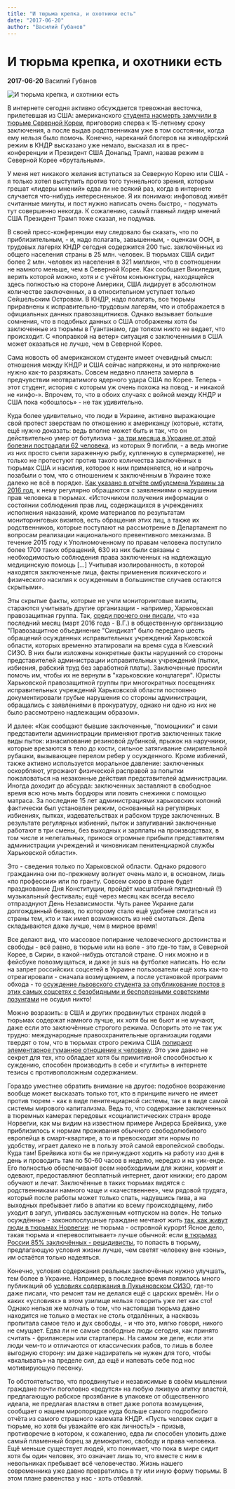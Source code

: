 ```yaml
---
title: "И тюрьма крепка, и охотники есть"
date: "2017-06-20"
author: "Василий Губанов"
---
```


# И тюрьма крепка, и охотники есть

**2017-06-20** Василий Губанов

![И тюрьма крепка, и охотники есть](https://1.bp.blogspot.com/-XtTMLcrHZp8/WJytGHLT7wI/AAAAAAAAFRg/Tuj1EsEP0xcZWeTqOn4xJt6QUKq5HDruQCLcB/s1600/johnson-gulf-of-tonkin-deception.jpg)

В интернете сегодня активно обсуждается тревожная весточка, прилетевшая из США: американского [студента насмерть замучили в тюрьме Северной Кореи](https://tjournal.ru/45497-amerikanskii-student-umer-cherez-nedelu-posle-osvobozhdeniya-iz-turmi-kndr), приговорив сперва к 15-летнему сроку заключения, а после выдав родственникам уже в том состоянии, когда ему нельзя было помочь. Конечно, нареканий блогеров на живодёрский режим в КНДР высказано уже немало, высказал их в прес-конференции и Президент США Дональд Трамп, назвав режим в Северной Корее «брутальным».

У меня нет никакого желания вступаться за Северную Корею или США - я только хотел выступить против того туннельного зрения, которым грешат «лидеры мнений» едва ли не всякий раз, когда в интернете случается что-нибудь интересненькое. Я их понимаю: инфоповод живёт считанные минуты, и пост нужно написать очень быстро, - подумать тут совершенно некогда. К сожалению, самый главный лидер мнений США Президент Трамп тоже сказал, не подумав.

В своей пресс-конференции ему следовало бы сказать, что по приблизительным, - и, надо полагать, завышенным, - оценкам ООН, в трудовых лагерях КНДР сегодня содержится 200 тыс. заключённых из общего населения страны в 25 млн. человек. В тюрьмах США сидит более 2 млн. человек из населения в 321 миллион, что в соотношении не намного меньше, чем в Северной Корее. Как сообщает Википедия, верить которой можно, хотя и с учётом конъюнктуры, находящейся здесь полностью на стороне Америки, США лидирует в абсолютном количестве заключенных, а в относительном уступает только Сейшельским Островам. В КНДР, надо полагать, все тюрьмы приравнены к исправительно-трудовым лагерям, что и отображается в официальных данных правозащитников. Однако вызывает большие сомнения, что в подобных данных о США отображены хотя бы заключенные из тюрьмы в Гуантанамо, где толком никто не ведает, что происходит. С «поправкой на ветер» ситуация с заключенными в США может оказаться не лучше, чем в Северной Корее.

Сама новость об американском студенте имеет очевидный смысл: отношения между КНДР и США сейчас напряжены, и это напряжение нужно как-то разряжать. Совсем недавно планета замерла в предчувствии неотвратимого ядерного удара США по Корее. Теперь - этот студент, история с которым уж очень похожа на повод - и никакой не «инфо-». Впрочем, то, что в обоих случаях с войной между КНДР и США пока «обошлось» - не так удивительно.

Куда более удивительно, что люди в Украине, активно выражающие свой протест зверствам по отношению к американцу (которые, кстати, ещё нужно доказать: ведь вполне может быть и так, что он действительно умер от ботулизма - [за три месяца в Украине от этой болезни пострадали 62 человека](http://podrobnosti.ua/2183430-minzdrav-opublikoval-ofitsialnuju-statistiku-po-botulizmu.html), из которых 9 погибли, - а ведь многие из них просто съели зараженную рыбу, купленную в супермаркете), не только не протестуют против такого количества заключённых в тюрьмах США и насилия, которое к ним применяется, но и напрочь позабыли о том, что с отношением к заключённым в Украине тоже далеко не всё в порядке. [Как указано в отчёте омбудсмена Украины за 2016 год](http://www.ombudsman.gov.ua/ua/page/secretariat/docs/presentations/&page=3), к нему регулярно обращаются с заявлениями о нарушении прав человека в тюрьмах. «Источником получения информации о состоянии соблюдения прав лиц, содержащихся в учреждениях исполнения наказаний, кроме материалов по результатам мониторинговых визитов, есть обращения этих лиц, а также их родственников, которые поступают на рассмотрение в Департамент по вопросам реализации национального превентивного механизма. В течение 2015 году к Уполномоченному по правам человека поступило более 1700 таких обращений, 630 из них были связаны с необходимостью соблюдения права заключенных на надлежащую медицинскую помощь [...] Учитывая изолированность, в которой находятся заключенные лица, факты применения психического и физического насилия к осужденным в большинстве случаев остаются скрытыми».

Эты скрытые факты, которые не учли мониторинговые визиты, стараются учитывать другие организации - например, Харьковская правозащитная группа. Так, [среди прочего они писали](http://interfax.com.ua/news/press-release/336860.html), что «за последний месяц (март 2016 года - В.Г.) в общественную организацию "Правозащитное объединение "Синдикат" было передано шесть обращений осужденных исправительных учреждений Харьковской области, которых временно этапировали на время суда в Киевский СИЗО. В них были изложены конкретные факты нарушений со стороны представителей администрации исправительных учреждений (пытки, избиения, рабский труд без заработной платы). Заключенные просили помочь им, чтобы их не вернули в "харьковские концлагеря". Юристы Харьковской правозащитной группы при многократных посещениях исправительных учреждений Харьковской области постоянно документировали грубые нарушения со стороны администрации, обращались с заявлениями в прокуратуру, однако ни одно из них не было рассмотрено надлежащим образом».

И далее: «Как сообщают бывшие заключенные, "помощники" и сами представители администрации применяют против заключенных такие виды пыток: изнасилование резиновой дубинкой, прыжок на наручники, которые врезаются в тело до кости, сильное затягивание смирительной рубашки, вызывающее перелом ребер у осужденного. Кроме избиений, также активно используется моральное давление: заключенных оскорбляют, угрожают физической расправой за попытки пожаловаться на незаконные действия представителей администрации. Иногда доходит до абсурда: заключенных заставляют в свободное время всю ночь мыть бордюры или ловить снежинки с помощью матраса. За последние 15 лет администрациями харьковских колоний фактически был установлен режим, основанный на регулярных избиениях, пытках, издевательствах и рабском труде заключенных. В результате регулярных избиений, пыток и запугиваний заключенные работают в три смены, без выходных и зарплаты на производствах, в том числе и нелегальных, принося огромные прибыли представителям администрации учреждений и чиновникам пенитенциарной службы Харьковской области».

Это - сведения только по Харьковской области. Однако рядового гражданина они по-прежнему волнует очень мало и, в основном, лишь «по профессии» или по гранту. Совсем скоро в стране будет празднование Дня Конституции, пройдёт масштабный пятидневный (!) музыкальный фестиваль; ещё через месяц как всегда весело отпразднуют День Независимости. Чуть ранее Украине дали долгожданный безвиз, по которому стало ещё удобнее смотаться из страны тем, кто и так имел возможность из неё смотаться. Дела складываются даже лучше, чем в мирное время!

Все делают вид, что массовое попирание человеческого достоинства и свободы - всё равно, в тюрьме или на воле - это где-то там, в Северной Корее, в Сирии, в какой-нибудь отсталой стране. О них можно и в фейсбуке повозмущаться, и даже je suis на футболке написать. Но если на запрет российских соцсетей в Украине пользователи ещё хоть как-то отреагировали - сначала возмущением, а после установкой программ обхода - то [осуждение львовского студента за опубликование постов в этих самых соцсетях с безобидными и бесполезными советскими лозунгами](/10086.md) не осудил никто!

Можно возразить: в США и других продвинутых странах людей в тюрьмах содержат намного лучше, их хотя бы не бьют и не мучают, даже если это заключённые строгого режима. Оспорить это не так уж трудно: международные правоохранительные организации годами твердят о том, что в тюрьмах строго режима США [попирают элементарное гуманное отношение к человеку](https://amnesty.org.ru/node/2996/). Это уже давно не секрет для тех, кто обладает хотя бы примитивной способностью к суждению, способен производить в себе и «гуглить» в интернете тезисы с противоположным содержанием.

Гораздо уместнее обратить внимание на другое: подобное возражение вообще может высказать только тот, кто в принципе ничего не имеет против тюрем - как в виде пенитенциарной системы, так и в виде самой системы мирового капитализма. Ведь то, что содержание заключенных в тюремных камерах передовых «социалистических стран» вроде Норвегии, как мы видим на известном примере Андерса Брейвика, уже приблизилось к нормам проживания обычного свободолюбивого европейца в смарт-квартире, а то и превосходит эти нормы по удобству, играет далеко не в пользу этой самой европейской свободы. Куда там! Брейвика хотя бы не принуждают ходить на работу изо дня в день и проводить там по 50-60 часов в неделю, нередко и на уик-енде. Его полностью обеспечивают всем необходимым для жизни, кормят и одевают, предоставляют бесплатный интернет, дают книжки; его даром обучают и лечат. Заключённые в таких тюрьмах видятся с родственниками намного чаще и «качественнее», чем рядовой трудяга, который после работы может только спать, надувшись пива, а на выходных пребывает либо в апатии ко всему происходящему, либо уходит в загул, упиваясь заслуженным «отпуском на воле». Не только осуждённые - законопослушные граждане мечтают жить [так, как живут люди в тюрьмах Норвегии](http://www.segodnya.ua/life/mistery/norvezhcy-pokazali-samuyu-komfortnuyu-tyurmu-v-mire-770611.html): не тюрьма - островной курорт! Ясное дело, такая тюрьма и «перевоспитывает» лучше обычной: если [в тюрьмах России 85% заключённых - рецидивисты](http://www.vesti.ru/doc.html?id=2449835), то попасть в тюрьму, предлагающую условия жизни лучше, чем светят человеку вне «зоны», им остаётся только надеяться.

Конечно, условия содержания реальных заключённых нужно улучшать, тем более в Украине. Например, в последнее время появилось много публикаций об [условиях содержания в Лукьяновском СИЗО](http://www.segodnya.ua/life/lsociety/lukyanovskoe-sizo-haos-i-antisanitariya-v-centre-kieva-735616.html), где-то даже писали, что ремонт там не делался ещё с царских времён. Ни о каких «условиях» в этом узилище нельзя говорить уже лет как сто! Однако нельзя же молчать о том, что настоящая тюрьма давно находится не только в местах не столь отдалённых, а насквозь пропитала самое тело и дух свободы, - и что это, мягко говоря, никого не смущает. Едва ли не самые свободные люди сегодня, как принято считать - фрилансеры или стартаперы. На самом же деле, если эти люди чем-то и отличаются от классических рабов, то лишь в более выгодную сторону: им даже надзиратель не нужен для того, чтобы «вкалывать» на пределе сил, да ещё и напевать себе под нос мотивирующую песенку.

То обстоятельство, что продвинутые и независимые в своём мышлении граждане почти поголовно «ведутся» на любую лживую агитку властей, предлагающую рабское прозябание в упаковке от общественного идеала, не предлагая властям в ответ даже ропота возмущения, сообщает о нашем миропорядке куда больше самого подробного отчёта из самого страшного каземата КНДР. «Пусть человек сидит в тюрьме, но хотя бы уважайте его как личность!» - призыв, противоречие в котором, к сожалению, едва ли способен уловить даже самый пламенный борец за демократию, свободу и права человека. Ещё меньше существует людей, кто понимает, что пока в мире сидит хотя бы один человек, это означает лишь то, что вместе с ним в невольниках пребывает всё человечество. Жизнь нашего современника уже давно превратилась в ту или иную форму тюрьмы. В этом плане равенства у нас - хоть отбавляй.